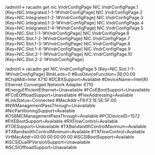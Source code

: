 


/admin1-> racadm get nic.VndrConfigPage
NIC.VndrConfigPage.1 [Key=NIC.Integrated.1-1-1#VndrConfigPage]
NIC.VndrConfigPage.2 [Key=NIC.Integrated.1-2-1#VndrConfigPage]
NIC.VndrConfigPage.3 [Key=NIC.Integrated.1-3-1#VndrConfigPage]
NIC.VndrConfigPage.4 [Key=NIC.Integrated.1-4-1#VndrConfigPage]
NIC.VndrConfigPage.5 [Key=NIC.Slot.1-1-1#VndrConfigPage]
NIC.VndrConfigPage.6 [Key=NIC.Slot.1-2-1#VndrConfigPage]
NIC.VndrConfigPage.7 [Key=NIC.Slot.1-3-1#VndrConfigPage]
NIC.VndrConfigPage.8 [Key=NIC.Slot.1-4-1#VndrConfigPage]
NIC.VndrConfigPage.9 [Key=NIC.Slot.2-1-1#VndrConfigPage]
NIC.VndrConfigPage.10 [Key=NIC.Slot.2-2-1#VndrConfigPage]

/admin1-> racadm get NIC.VndrConfigPage.5
[Key=NIC.Slot.1-1-1#VndrConfigPage]
BlnkLeds=0
#BusDeviceFunction=3B:00:00
#ChipMdl=Intel X710
#DCBXSupport=Available
#DeviceName=Intel(R) Ethernet Converged Network Adapter X710
#EnergyEfficientEthernet=Unavailable
#FCoEBootSupport=Unavailable
#FCoEOffloadSupport=Unavailable
#FlexAddressing=Available
#LinkStatus=Connected
#MacAddr=F8:F2:1E:5E:5F:00
#NWManagementPassThrough=Unavailable
#NicPartitioningSupport=Available
#OSBMCManagementPassThrough=Available
#PCIDeviceID=1572
#PXEBootSupport=Available
#RXFlowControl=Available
#TOESupport=Unavailable
#TXBandwidthControlMaximum=Available
#TXBandwidthControlMinimum=Available
#TXFlowControl=Available
VirtMacAddr=00:00:00:00:00:00
#iSCSIBootSupport=Available
#iSCSIDualIPVersionSupport=Unavailable
#iSCSIOffloadSupport=Unavailable




